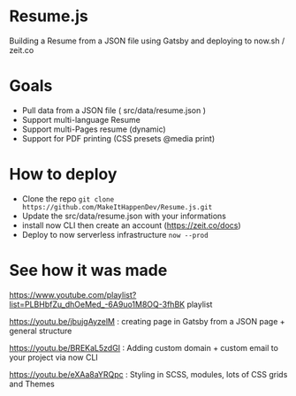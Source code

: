 # Resume.js

Building a Resume from a JSON file using Gatsby and deploying to now.sh / zeit.co

# Goals

 - Pull data from a JSON file ( src/data/resume.json )
 - Support multi-language Resume
 - Support multi-Pages resume (dynamic)
 - Support for PDF printing (CSS presets @media print)

# How to deploy

 - Clone the repo `git clone https://github.com/MakeItHappenDev/Resume.js.git` 
 - Update the src/data/resume.json with your informations
 - install now CLI then create an account (https://zeit.co/docs)
 - Deploy to now serverless infrastructure `now --prod`

# See how it was made

https://www.youtube.com/playlist?list=PLBHbfZu_dhOeMed_-6A9uo1M8OQ-3fhBK playlist

https://youtu.be/jbujgAyzelM : creating page in Gatsby from a JSON page + general structure

https://youtu.be/BREKaL5zdGI : Adding custom domain + custom email to your project via now CLI

https://youtu.be/eXAa8aYRQpc : Styling in SCSS, modules, lots of CSS grids and Themes
